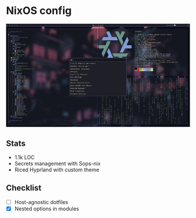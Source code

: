 # NixOS config
![Screenshot of the desktop](./showcase.png)
## Stats
- 1.1k LOC
- Secrets management with Sops-nix
- Riced Hyprland with custom theme

## Checklist
- [ ] Host-agnostic dotfiles
- [x] Nested options in modules
